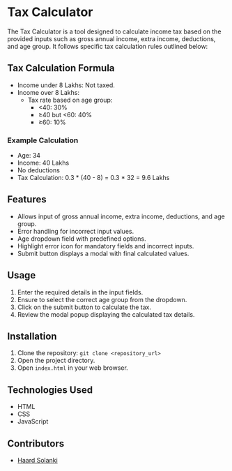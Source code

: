 

# Tax Calculator

The Tax Calculator is a tool designed to calculate income tax based on the provided inputs such as gross annual income, extra income, deductions, and age group. It follows specific tax calculation rules outlined below:

## Tax Calculation Formula

- Income under 8 Lakhs: Not taxed.
- Income over 8 Lakhs:
  - Tax rate based on age group:
    - <40: 30%
    - ≥40 but <60: 40%
    - ≥60: 10%

### Example Calculation
- Age: 34
- Income: 40 Lakhs
- No deductions
- Tax Calculation: 0.3 * (40 - 8) = 0.3 * 32 = 9.6 Lakhs

## Features

- Allows input of gross annual income, extra income, deductions, and age group.
- Error handling for incorrect input values.
- Age dropdown field with predefined options.
- Highlight error icon for mandatory fields and incorrect inputs.
- Submit button displays a modal with final calculated values.

## Usage

1. Enter the required details in the input fields.
2. Ensure to select the correct age group from the dropdown.
3. Click on the submit button to calculate the tax.
4. Review the modal popup displaying the calculated tax details.

## Installation

1. Clone the repository: `git clone <repository_url>`
2. Open the project directory.
3. Open `index.html` in your web browser.

## Technologies Used

- HTML
- CSS
- JavaScript

## Contributors

- [Haard Solanki](https://github.com/haard18)



